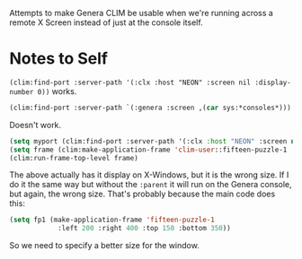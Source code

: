 Attempts to make Genera CLIM be usable when we're running across a
remote X Screen instead of just at the console itself.

# Notes to Self

`(clim:find-port :server-path '(:clx :host "NEON" :screen nil :display-number 0))` works.

```lisp
(clim:find-port :server-path `(:genera :screen ,(car sys:*consoles*)))
```

Doesn't work.

```lisp
(setq myport (clim:find-port :server-path '(:clx :host "NEON" :screen nil :display-number 0)))
(setq frame (clim:make-application-frame 'clim-user::fifteen-puzzle-1 :parent myport))
(clim:run-frame-top-level frame)
```

The above actually has it display on X-Windows, but it is the wrong size. If I do it the same way but without the `:parent` it will run on the Genera console, but again, the wrong size. That's probably because the main code does this:

```lisp
(setq fp1 (make-application-frame 'fifteen-puzzle-1
            :left 200 :right 400 :top 150 :bottom 350))
```

So we need to specify a better size for the window.

